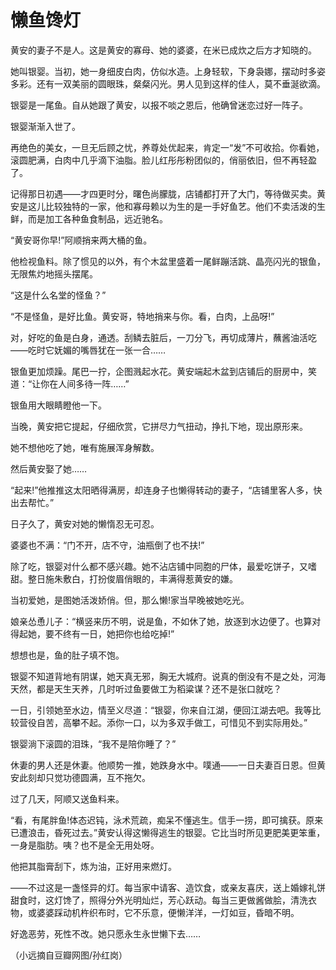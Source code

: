 # 懒鱼馋灯

黄安的妻子不是人。这是黄安的寡母、她的婆婆，在米已成炊之后方才知晓的。 

她叫银婴。当初，她一身细皮白肉，仿似水造。上身轻软，下身袅娜，摆动时多姿多彩。还有一双美丽的圆眼珠，粲粲闪光。男人见到这样的佳人，莫不垂涎欲滴。 

银婴是一尾鱼。自从她跟了黄安，以报不啖之恩后，他确曾迷恋过好一阵子。 

银婴渐渐入世了。 

再绝色的美女，一旦无后顾之忧，养尊处优起来，肯定一“发”不可收拾。你看她，滚圆肥满，白肉中几乎滴下油脂。脸儿红彤彤粉团似的，俏丽依旧，但不再轻盈了。 

记得那日初遇——才四更时分，曙色尚朦胧，店铺都打开了大门，等待做买卖。黄安是这儿比较独特的一家，他和寡母赖以为生的是一手好鱼艺。他们不卖活泼的生鲜，而是加工各种鱼食制品，远近驰名。 

“黄安哥你早!”阿顺捎来两大桶的鱼。 

他检视鱼料。除了惯见的以外，有个木盆里盛着一尾鲜蹦活跳、晶亮闪光的银鱼，无限焦灼地摇头摆尾。 

“这是什么名堂的怪鱼？” 

“不是怪鱼，是好比鱼。黄安哥，特地捎来与你。看，白肉，上品呀!” 

对，好吃的鱼是白身，通透。刮鳞去脏后，一刀分飞，再切成薄片，蘸酱油活吃——吃时它妩媚的嘴唇犹在一张一合…… 

银鱼更加烦躁。尾巴一拧，企图溅起水花。黄安端起木盆到店铺后的厨房中，笑道：“让你在人间多待一阵……” 

银鱼用大眼睛瞪他一下。 

当晚，黄安把它提起，仔细欣赏，它拼尽力气扭动，挣扎下地，现出原形来。 

她不想他吃了她，唯有施展浑身解数。 

然后黄安娶了她…… 

“起来!”他推推这太阳晒得满房，却连身子也懒得转动的妻子，“店铺里客人多，快出去帮忙。” 

日子久了，黄安对她的懒惰忍无可忍。 

婆婆也不满：“门不开，店不守，油瓶倒了也不扶!” 

除了吃，银婴对什么都不感兴趣。她不沾店铺中同胞的尸体，最爱吃饼子，又嗜甜。整日施朱敷白，打扮俊眉俏眼的，丰满得惹黄安的嫌。 

当初爱她，是图她活泼娇俏。但，那么懒!家当早晚被她吃光。 

娘亲怂恿儿子：“横竖来历不明，说是鱼，不如休了她，放逐到水边便了。也算对得起她，要不终有一日，她把你也给吃掉!” 

想想也是，鱼的肚子填不饱。 

银婴不知道背地有阴谋，她天真无邪，胸无大城府。说真的倒没有不是之处，河海天然，都是天生天养，几时听过鱼要做工为稻粱谋？还不是张口就吃？ 

一日，引领她至水边，情至义尽道：“银婴，你来自江湖，便回江湖去吧。我等比较营役自苦，高攀不起。添你一口，以为多双手做工，可惜见不到实际用处。” 

银婴淌下滚圆的泪珠，“我不是陪你睡了？” 

休妻的男人还是休妻。他顺势一推，她跌身水中。噗通——一日夫妻百日恩。但黄安此刻却只觉功德圆满，互不拖欠。 

过了几天，阿顺又送鱼料来。 

“看，有尾胖鱼!体态迟钝，泳术荒疏，痴呆不懂逃生。信手一捞，即可擒获。原来已遭浪击，昏死过去。”黄安认得这懒得逃生的银婴。它比当时所见更肥美更笨重，一身是脂肪。咦？也不是全无用处呀。 

他把其脂膏刮下，炼为油，正好用来燃灯。 

——不过这是一盏怪异的灯。每当家中请客、造饮食，或亲友喜庆，送上婚嫁礼饼甜食时，这灯馋了，照得分外光明灿烂，芳心跃动。每当三更做酱做脍，清洗衣物，或婆婆踩动机杵织布时，它不乐意，便懒洋洋，一灯如豆，昏暗不明。 

好逸恶劳，死性不改。她只愿永生永世懒下去…… 

（小远摘自豆瓣网图/孙红岗）